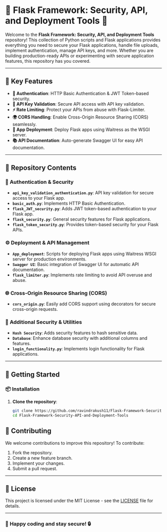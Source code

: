 # 🔐 **Flask Framework: Security, API, and Deployment Tools** 🚀

Welcome to the **Flask Framework: Security, API, and Deployment Tools** repository! This collection of Python scripts and Flask applications provides everything you need to secure your Flask applications, handle file uploads, implement authentication, manage API keys, and more. Whether you are building production-ready APIs or experimenting with secure application features, this repository has you covered.

---

## 🌟 **Key Features**

- **🔑 Authentication**: HTTP Basic Authentication & JWT Token-based security.
- **🔐 API Key Validation**: Secure API access with API key validation.
- **⚡ Rate Limiting**: Protect your APIs from abuse with Flask-Limiter.
- **🌍 CORS Handling**: Enable Cross-Origin Resource Sharing (CORS) seamlessly.
- **🚀 App Deployment**: Deploy Flask apps using Waitress as the WSGI server.
- **📚 API Documentation**: Auto-generate Swagger UI for easy API documentation.

---

## 📁 **Repository Contents**

### 🔐 **Authentication & Security**

- **`api_key_validation_authentication.py`**: API key validation for secure access to your Flask app.
- **`basic_auth.py`**: Implements HTTP Basic Authentication.
- **`flask_JWT_security.py`**: Adds JWT token-based authentication to your Flask app.
- **`flask_security.py`**: General security features for Flask applications.
- **`flask_token_security.py`**: Provides token-based security for your Flask APIs.

### ⚙️ **Deployment & API Management**

- **`App_deployment`**: Scripts for deploying Flask apps using Waitress WSGI server for production environments.
- **`Swagger UI`**: Basic integration of Swagger UI for automatic API documentation.
- **`flask_limiter.py`**: Implements rate limiting to avoid API overuse and abuse.

### 🌐 **Cross-Origin Resource Sharing (CORS)**

- **`cors_origin.py`**: Easily add CORS support using decorators for secure cross-origin requests.

### 🔐 **Additional Security & Utilities**

- **`Hash Security`**: Adds security features to hash sensitive data.
- **`Database`**: Enhance database security with additional columns and features.
- **`login_functionality.py`**: Implements login functionality for Flask applications.

---

## 🚀 **Getting Started**

### 📦 **Installation**

1. **Clone the repository**:

   ```bash
   git clone https://github.com/ravindrakush11/Flask-Framework-Security-API-and-Deployment-Tools.git
   cd Flask-Framework-Security-API-and-Deployment-Tools
   ```


## 🤝 **Contributing**

We welcome contributions to improve this repository! To contribute:

1. Fork the repository.
2. Create a new feature branch.
3. Implement your changes.
4. Submit a pull request.

---

## 📜 **License**

This project is licensed under the MIT License - see the [LICENSE](LICENSE) file for details.

---

### 🚀 **Happy coding and stay secure!** 🔒

